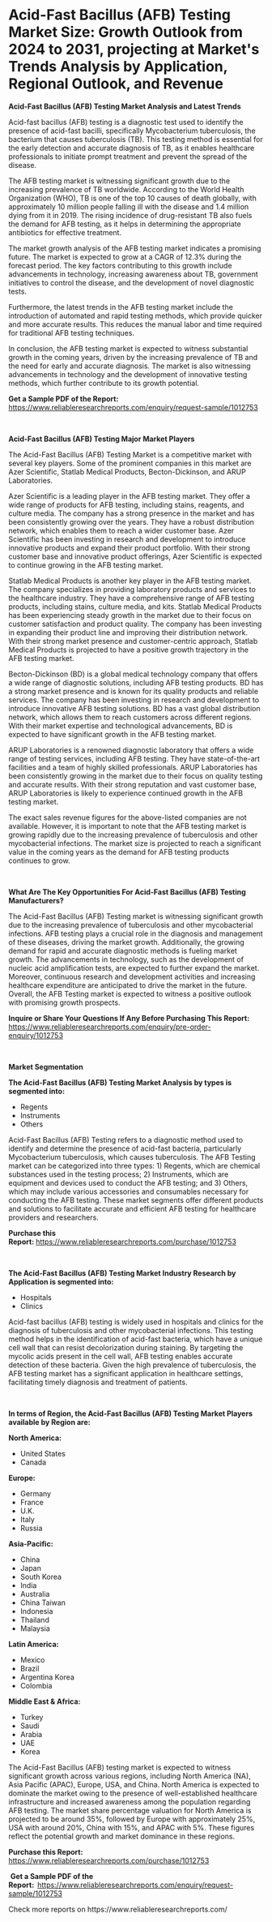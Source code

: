 <p><h1>Acid-Fast Bacillus (AFB) Testing Market Size: Growth Outlook from 2024 to 2031, projecting at Market's Trends Analysis by Application, Regional Outlook, and Revenue</h1></p><p><strong>Acid-Fast Bacillus (AFB) Testing Market Analysis and Latest Trends</strong></p>
<p><p>Acid-fast bacillus (AFB) testing is a diagnostic test used to identify the presence of acid-fast bacilli, specifically Mycobacterium tuberculosis, the bacterium that causes tuberculosis (TB). This testing method is essential for the early detection and accurate diagnosis of TB, as it enables healthcare professionals to initiate prompt treatment and prevent the spread of the disease.</p><p>The AFB testing market is witnessing significant growth due to the increasing prevalence of TB worldwide. According to the World Health Organization (WHO), TB is one of the top 10 causes of death globally, with approximately 10 million people falling ill with the disease and 1.4 million dying from it in 2019. The rising incidence of drug-resistant TB also fuels the demand for AFB testing, as it helps in determining the appropriate antibiotics for effective treatment.</p><p>The market growth analysis of the AFB testing market indicates a promising future. The market is expected to grow at a CAGR of 12.3% during the forecast period. The key factors contributing to this growth include advancements in technology, increasing awareness about TB, government initiatives to control the disease, and the development of novel diagnostic tests.</p><p>Furthermore, the latest trends in the AFB testing market include the introduction of automated and rapid testing methods, which provide quicker and more accurate results. This reduces the manual labor and time required for traditional AFB testing techniques.</p><p>In conclusion, the AFB testing market is expected to witness substantial growth in the coming years, driven by the increasing prevalence of TB and the need for early and accurate diagnosis. The market is also witnessing advancements in technology and the development of innovative testing methods, which further contribute to its growth potential.</p></p>
<p><strong>Get a Sample PDF of the Report:&nbsp;</strong> <a href="https://www.reliableresearchreports.com/enquiry/request-sample/1012753">https://www.reliableresearchreports.com/enquiry/request-sample/1012753</a></p>
<p>&nbsp;</p>
<p><strong>Acid-Fast Bacillus (AFB) Testing Major Market Players</strong></p>
<p><p>The Acid-Fast Bacillus (AFB) Testing Market is a competitive market with several key players. Some of the prominent companies in this market are Azer Scientific, Statlab Medical Products, Becton-Dickinson, and ARUP Laboratories.</p><p>Azer Scientific is a leading player in the AFB testing market. They offer a wide range of products for AFB testing, including stains, reagents, and culture media. The company has a strong presence in the market and has been consistently growing over the years. They have a robust distribution network, which enables them to reach a wider customer base. Azer Scientific has been investing in research and development to introduce innovative products and expand their product portfolio. With their strong customer base and innovative product offerings, Azer Scientific is expected to continue growing in the AFB testing market.</p><p>Statlab Medical Products is another key player in the AFB testing market. The company specializes in providing laboratory products and services to the healthcare industry. They have a comprehensive range of AFB testing products, including stains, culture media, and kits. Statlab Medical Products has been experiencing steady growth in the market due to their focus on customer satisfaction and product quality. The company has been investing in expanding their product line and improving their distribution network. With their strong market presence and customer-centric approach, Statlab Medical Products is projected to have a positive growth trajectory in the AFB testing market.</p><p>Becton-Dickinson (BD) is a global medical technology company that offers a wide range of diagnostic solutions, including AFB testing products. BD has a strong market presence and is known for its quality products and reliable services. The company has been investing in research and development to introduce innovative AFB testing solutions. BD has a vast global distribution network, which allows them to reach customers across different regions. With their market expertise and technological advancements, BD is expected to have significant growth in the AFB testing market.</p><p>ARUP Laboratories is a renowned diagnostic laboratory that offers a wide range of testing services, including AFB testing. They have state-of-the-art facilities and a team of highly skilled professionals. ARUP Laboratories has been consistently growing in the market due to their focus on quality testing and accurate results. With their strong reputation and vast customer base, ARUP Laboratories is likely to experience continued growth in the AFB testing market.</p><p>The exact sales revenue figures for the above-listed companies are not available. However, it is important to note that the AFB testing market is growing rapidly due to the increasing prevalence of tuberculosis and other mycobacterial infections. The market size is projected to reach a significant value in the coming years as the demand for AFB testing products continues to grow.</p></p>
<p>&nbsp;</p>
<p><strong>What Are The Key Opportunities For Acid-Fast Bacillus (AFB) Testing Manufacturers?</strong></p>
<p><p>The Acid-Fast Bacillus (AFB) Testing market is witnessing significant growth due to the increasing prevalence of tuberculosis and other mycobacterial infections. AFB testing plays a crucial role in the diagnosis and management of these diseases, driving the market growth. Additionally, the growing demand for rapid and accurate diagnostic methods is fueling market growth. The advancements in technology, such as the development of nucleic acid amplification tests, are expected to further expand the market. Moreover, continuous research and development activities and increasing healthcare expenditure are anticipated to drive the market in the future. Overall, the AFB Testing market is expected to witness a positive outlook with promising growth prospects.</p></p>
<p><strong>Inquire or Share Your Questions If Any Before Purchasing This Report:</strong> <a href="https://www.reliableresearchreports.com/enquiry/pre-order-enquiry/1012753">https://www.reliableresearchreports.com/enquiry/pre-order-enquiry/1012753</a></p>
<p>&nbsp;</p>
<p><strong>Market Segmentation</strong></p>
<p><strong>The Acid-Fast Bacillus (AFB) Testing Market Analysis by types is segmented into:</strong></p>
<p><ul><li>Regents</li><li>Instruments</li><li>Others</li></ul></p>
<p><p>Acid-Fast Bacillus (AFB) Testing refers to a diagnostic method used to identify and determine the presence of acid-fast bacteria, particularly Mycobacterium tuberculosis, which causes tuberculosis. The AFB Testing market can be categorized into three types: 1) Regents, which are chemical substances used in the testing process; 2) Instruments, which are equipment and devices used to conduct the AFB testing; and 3) Others, which may include various accessories and consumables necessary for conducting the AFB testing. These market segments offer different products and solutions to facilitate accurate and efficient AFB testing for healthcare providers and researchers.</p></p>
<p><strong>Purchase this Report:&nbsp;</strong><a href="https://www.reliableresearchreports.com/purchase/1012753">https://www.reliableresearchreports.com/purchase/1012753</a></p>
<p>&nbsp;</p>
<p><strong>The Acid-Fast Bacillus (AFB) Testing Market Industry Research by Application is segmented into:</strong></p>
<p><ul><li>Hospitals</li><li>Clinics</li></ul></p>
<p><p>Acid-fast bacillus (AFB) testing is widely used in hospitals and clinics for the diagnosis of tuberculosis and other mycobacterial infections. This testing method helps in the identification of acid-fast bacteria, which have a unique cell wall that can resist decolorization during staining. By targeting the mycolic acids present in the cell wall, AFB testing enables accurate detection of these bacteria. Given the high prevalence of tuberculosis, the AFB testing market has a significant application in healthcare settings, facilitating timely diagnosis and treatment of patients.</p></p>
<p>&nbsp;</p>
<p><strong>In terms of Region, the Acid-Fast Bacillus (AFB) Testing Market Players available by Region are:</strong></p>
<p>
    <p> <strong> North America: </strong>
        <ul>
            <li>United States</li>
            <li>Canada</li>
        </ul>
        </p> 
    <p> <strong> Europe: </strong>
        <ul>
            <li>Germany</li>
            <li>France</li>
            <li>U.K.</li>
            <li>Italy</li>
            <li>Russia</li>
        </ul>
        </p> 
    <p> <strong> Asia-Pacific: </strong>
        <ul>
            <li>China</li>
            <li>Japan</li>
            <li>South Korea</li>
            <li>India</li>
            <li>Australia</li>
            <li>China Taiwan</li>
            <li>Indonesia</li>
            <li>Thailand</li>
            <li>Malaysia</li>
        </ul>
        </p> 
    <p> <strong> Latin America: </strong>
        <ul>
            <li>Mexico</li>
            <li>Brazil</li>
            <li>Argentina Korea</li>
            <li>Colombia</li>
        </ul>
        </p> 
    <p> <strong> Middle East & Africa: </strong>
        <ul>
            <li>Turkey</li>
            <li>Saudi</li>
            <li>Arabia</li>
            <li>UAE</li>
            <li>Korea</li>
        </ul>
    </p>
    </p>
<p><p>The Acid-Fast Bacillus (AFB) testing market is expected to witness significant growth across various regions, including North America (NA), Asia Pacific (APAC), Europe, USA, and China. North America is expected to dominate the market owing to the presence of well-established healthcare infrastructure and increased awareness among the population regarding AFB testing. The market share percentage valuation for North America is projected to be around 35%, followed by Europe with approximately 25%, USA with around 20%, China with 15%, and APAC with 5%. These figures reflect the potential growth and market dominance in these regions.</p></p>
<p><strong>Purchase this Report: </strong><a href="https://www.reliableresearchreports.com/purchase/1012753">https://www.reliableresearchreports.com/purchase/1012753</a></p>
<p>&nbsp;<strong>Get a Sample PDF of the Report:&nbsp;&nbsp;</strong><a href="https://www.reliableresearchreports.com/enquiry/request-sample/1012753">https://www.reliableresearchreports.com/enquiry/request-sample/1012753</a></p>
<p><strong></strong></p>
<p>Check more reports on https://www.reliableresearchreports.com/</p>